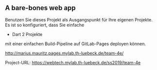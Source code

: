 ## A bare-bones web app

Benutzen Sie dieses Projekt als Ausgangspunkt für Ihre eigenen Projekte.
Es ist so konfiguriert, dass Sie einfache

- Dart 2 Projekte

mit einer einfachen Build-Pipeline auf GitLab-Pages deployen können.

http://marius.mauritz.pages.mylab.th-luebeck.de/team-4e/


Project-URL: https://webtech.mylab.th-luebeck.de/ss2019/team-4e
